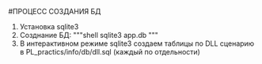 #ПРОЦЕСС СОЗДАНИЯ БД

1. Установка sqlite3
2. Созднание БД:
    """shell
    sqlite3 app.db
    """
3. В интерактивном режиме sqlite3 создаем таблицы по DLL сценарию в PL_practics/info/db/dll.sql (каждый по отдельности)
